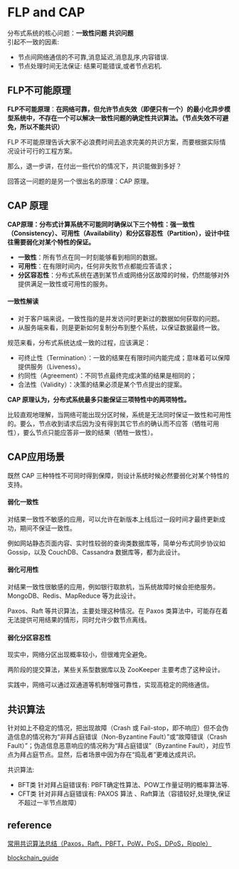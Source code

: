 # FLP and CAP

分布式系统的核心问题：**一致性问题 共识问题**  
引起不一致的因素:  
- 节点间网络通信的不可靠,消息延迟,消息乱序,内容错误.
- 节点处理时间无法保证: 结果可能错误,或者节点宕机.



## FLP不可能原理

**FLP不可能原理**：**在网络可靠，但允许节点失效（即便只有一个）的最小化异步模型系统中，不存在一个可以解决一致性问题的确定性共识算法。（节点失效不可避免，所以不能共识）**  


FLP 不可能原理告诉大家不必浪费时间去追求完美的共识方案，而要根据实际情况设计可行的工程方案。

那么，退一步讲，在付出一些代价的情况下，共识能做到多好？

回答这一问题的是另一个很出名的原理：CAP 原理。



## CAP 原理

**CAP原理：分布式计算系统不可能同时确保以下三个特性：强一致性（Consistency）、可用性（Availability）和分区容忍性（Partition），设计中往往需要弱化对某个特性的保证。**  

- **一致性**：所有节点在同一时刻能够看到相同的数据。
- **可用性**：在有限时间内，任何非失败节点都能应答请求；
- **分区容忍性**：分布式系统在遇到某节点或网络分区故障的时候，仍然能够对外提供满足一致性或可用性的服务。 

#### 一致性解读

  - 对于客户端来说，一致性指的是并发访问时更新过的数据如何获取的问题。
  - 从服务端来看，则是更新如何复制分布到整个系统，以保证数据最终一致。

规范来看，分布式系统达成一致的过程，应该满足：
- 可终止性（Termination）：一致的结果在有限时间内能完成；意味着可以保障提供服务（Liveness）。
- 约同性（Agreement）：不同节点最终完成决策的结果是相同的；
- 合法性（Validity）：决策的结果必须是某个节点提出的提案。

**CAP 原理认为，分布式系统最多只能保证三项特性中的两项特性。**

比较直观地理解，当网络可能出现分区时候，系统是无法同时保证一致性和可用性的。要么，节点收到请求后因为没有得到其它节点的确认而不应答（牺牲可用性），要么节点只能应答非一致的结果（牺牲一致性）。



## CAP应用场景

既然 CAP 三种特性不可同时得到保障，则设计系统时候必然要弱化对某个特性的支持。

#### 弱化一致性

对结果一致性不敏感的应用，可以允许在新版本上线后过一段时间才最终更新成功，期间不保证一致性。

例如网站静态页面内容、实时性较弱的查询类数据库等，简单分布式同步协议如 Gossip，以及 CouchDB、Cassandra 数据库等，都为此设计。

#### 弱化可用性

对结果一致性很敏感的应用，例如银行取款机，当系统故障时候会拒绝服务。MongoDB、Redis、MapReduce 等为此设计。

Paxos、Raft 等共识算法，主要处理这种情况。在 Paxos 类算法中，可能存在着无法提供可用结果的情形，同时允许少数节点离线。


#### 弱化分区容忍性

现实中，网络分区出现概率较小，但很难完全避免。

两阶段的提交算法，某些关系型数据库以及 ZooKeeper 主要考虑了这种设计。

实践中，网络可以通过双通道等机制增强可靠性，实现高稳定的网络通信。



## 共识算法

针对如上不稳定的情况，把出现故障（Crash 或 Fail-stop，即不响应）但不会伪造信息的情况称为“非拜占庭错误（Non-Byzantine Fault）”或“故障错误（Crash Fault）”；伪造信息恶意响应的情况称为“拜占庭错误”（Byzantine Fault），对应节点为拜占庭节点。显然，后者场景中因为存在“捣乱者”更难达成共识。

共识算法:
- BFT类 针对拜占庭错误有: PBFT确定性算法、POW工作量证明的概率算法等.
- CFT类 针对非拜占庭错误有: PAXOS 算法 、Raft算法（容错较好,处理快,保证不超过一半节点故障）



## reference
[常用共识算法总结（Paxos，Raft，PBFT，PoW，PoS，DPoS，Ripple）](https://segmentfault.com/a/1190000019947618)

[blockchain_guide](https://yeasy.gitbooks.io/blockchain_guide/04_distributed_system/acid.html)
